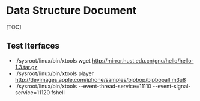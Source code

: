 # Data Structure Document

[TOC]

## Test Iterfaces
* ./sysroot/linux/bin/xtools wget http://mirror.hust.edu.cn/gnu/hello/hello-1.3.tar.gz
* ./sysroot/linux/bin/xtools player http://devimages.apple.com/iphone/samples/bipbop/bipbopall.m3u8
* ./sysroot/linux/bin/xtools --event-thread-service=11110 --event-signal-service=11120 fshell
    
